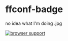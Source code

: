 ffconf-badge
============

no idea what I'm doing .jpg

[![browser support](https://ci.testling.com/wadtech/ffconf-badge.png)
](https://ci.testling.com/wadtech/ffconf-badge)
